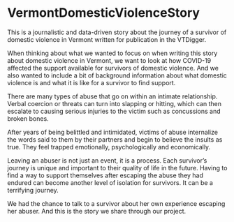 # VermontDomesticViolenceStory
This is a journalistic and data-driven story about the journey of a survivor of domestic violence in Vermont written for publication in the VTDigger. 

When thinking about what we wanted to focus on when writing this story about domestic violence in Vermont, we want to look at how COVID-19 affected the support available for survivors of domestic violence. And we also wanted to include a bit of background information about what domestic violence is and what it is like for a survivor to find support.

There are many types of abuse that go on within an intimate relationship. Verbal coercion or threats can turn into slapping or hitting, which can then escalate to causing serious injuries to the victim such as concussions and broken bones.

After years of being belittled and intimidated, victims of abuse internalize the words said to them by their partners and begin to believe the insults as true. They feel trapped emotionally, psychologically and economically.

Leaving an abuser is not just an event, it is a process. Each survivor’s journey is unique and important to their quality of life in the future. Having to find a way to support themselves after escaping the abuse they had endured can become another level of isolation for survivors. It can be a terrifying journey.

We had the chance to talk to a survivor about her own experience escaping her abuser. And this is the story we share through our project. 
